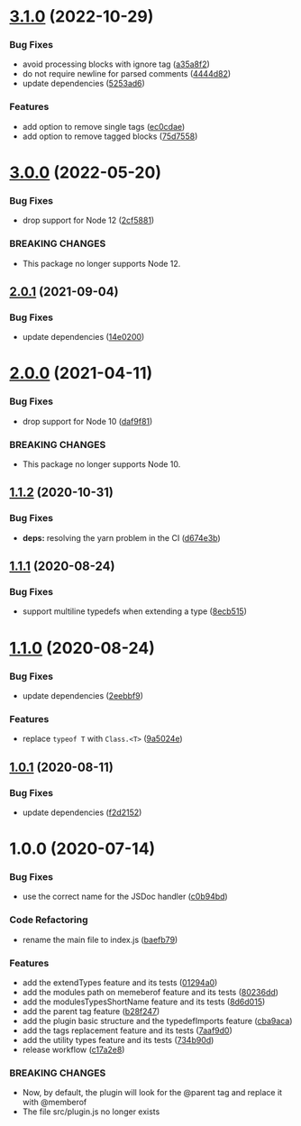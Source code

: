 # [3.1.0](https://github.com/homer0/jsdoc-ts-utils/compare/3.0.0...3.1.0) (2022-10-29)


### Bug Fixes

* avoid processing blocks with ignore tag ([a35a8f2](https://github.com/homer0/jsdoc-ts-utils/commit/a35a8f23ecec6c94ce419e3b514f75960240815d))
* do not require newline for parsed comments ([4444d82](https://github.com/homer0/jsdoc-ts-utils/commit/4444d82dae7ba37500725d81ce8d3d1133e74638))
* update dependencies ([5253ad6](https://github.com/homer0/jsdoc-ts-utils/commit/5253ad6f34388aa17ec0d0a58edcc75f135ad657))


### Features

* add option to remove single tags ([ec0cdae](https://github.com/homer0/jsdoc-ts-utils/commit/ec0cdae9016c6e3bdb48428a11c43118ea9d98de))
* add option to remove tagged blocks ([75d7558](https://github.com/homer0/jsdoc-ts-utils/commit/75d7558648d56f6fb104db31d3c165472e0cdc7f))

# [3.0.0](https://github.com/homer0/jsdoc-ts-utils/compare/2.0.1...3.0.0) (2022-05-20)


### Bug Fixes

* drop support for Node 12 ([2cf5881](https://github.com/homer0/jsdoc-ts-utils/commit/2cf588129b212c1b86de1288ffee419825dfac46))


### BREAKING CHANGES

* This package no longer supports Node 12.

## [2.0.1](https://github.com/homer0/jsdoc-ts-utils/compare/2.0.0...2.0.1) (2021-09-04)


### Bug Fixes

* update dependencies ([14e0200](https://github.com/homer0/jsdoc-ts-utils/commit/14e020042cd503fbd3111e35dd5b3d4d21ce8643))

# [2.0.0](https://github.com/homer0/jsdoc-ts-utils/compare/1.1.2...2.0.0) (2021-04-11)


### Bug Fixes

* drop support for Node 10 ([daf9f81](https://github.com/homer0/jsdoc-ts-utils/commit/daf9f8182c9da01a642599eeb93a55b40bb0c1ae))


### BREAKING CHANGES

* This package no longer supports Node 10.

## [1.1.2](https://github.com/homer0/jsdoc-ts-utils/compare/1.1.1...1.1.2) (2020-10-31)


### Bug Fixes

* **deps:** resolving the yarn problem in the CI ([d674e3b](https://github.com/homer0/jsdoc-ts-utils/commit/d674e3b2dfda80ebdd6b6e691db690b7a54f910d))

## [1.1.1](https://github.com/homer0/jsdoc-ts-utils/compare/1.1.0...1.1.1) (2020-08-24)


### Bug Fixes

* support multiline typedefs when extending a type ([8ecb515](https://github.com/homer0/jsdoc-ts-utils/commit/8ecb515f91fada146f492e8008d33701d49275e2))

# [1.1.0](https://github.com/homer0/jsdoc-ts-utils/compare/1.0.1...1.1.0) (2020-08-24)


### Bug Fixes

* update dependencies ([2eebbf9](https://github.com/homer0/jsdoc-ts-utils/commit/2eebbf9d5bb90e70de05d338edfeb2ce46c183e0))


### Features

* replace `typeof T` with `Class.<T>` ([9a5024e](https://github.com/homer0/jsdoc-ts-utils/commit/9a5024e128b918014c107f6ce0f48f9dacafae7f))

## [1.0.1](https://github.com/homer0/jsdoc-ts-utils/compare/1.0.0...1.0.1) (2020-08-11)


### Bug Fixes

* update dependencies ([f2d2152](https://github.com/homer0/jsdoc-ts-utils/commit/f2d2152ff4a5b7f5b77c732ceef93e3c31c3fcad))

# 1.0.0 (2020-07-14)


### Bug Fixes

* use the correct name for the JSDoc handler ([c0b94bd](https://github.com/homer0/jsdoc-ts-utils/commit/c0b94bdd8acc524fb5788c9c144012cc3f1b75f7))


### Code Refactoring

* rename the main file to index.js ([baefb79](https://github.com/homer0/jsdoc-ts-utils/commit/baefb79a996fc3c5c88e077da5330bb83a974625))


### Features

* add the extendTypes feature and its tests ([01294a0](https://github.com/homer0/jsdoc-ts-utils/commit/01294a0ee872d2acf4e7d6e43ccedb60e2abd8bc))
* add the modules path on memeberof feature and its tests ([80236dd](https://github.com/homer0/jsdoc-ts-utils/commit/80236ddc8db6f1718155a986e0eebfe47f9a18ae))
* add the modulesTypesShortName feature and its tests ([8d6d015](https://github.com/homer0/jsdoc-ts-utils/commit/8d6d015629b3c4fabac85501f5aef455777afd75))
* add the parent tag feature ([b28f247](https://github.com/homer0/jsdoc-ts-utils/commit/b28f247a76090b915758fa806e2869d1555acf81))
* add the plugin basic structure and the typedefImports feature ([cba9aca](https://github.com/homer0/jsdoc-ts-utils/commit/cba9acac56ccd41ecfebb97b8c7958061f27ab51))
* add the tags replacement feature and its tests ([7aaf9d0](https://github.com/homer0/jsdoc-ts-utils/commit/7aaf9d08c61f31b51c89fd3818e58ff520ed2e56))
* add the utility types feature and its tests ([734b90d](https://github.com/homer0/jsdoc-ts-utils/commit/734b90de93c2a02350f7aa3a8f970bfaef0ec254))
* release workflow ([c17a2e8](https://github.com/homer0/jsdoc-ts-utils/commit/c17a2e89d191887ba548a73898bdf11dd68f8b50))


### BREAKING CHANGES

* Now, by default, the plugin will look for the @parent tag and replace it with
@memberof
* The file src/plugin.js no longer exists
